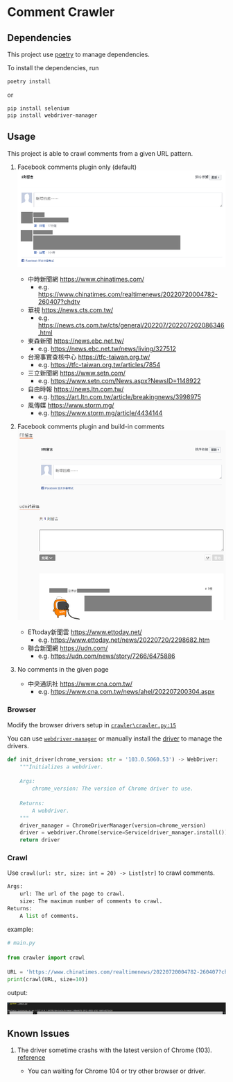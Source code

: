 # Comment Crawler

## Dependencies

This project use [poetry](https://python-poetry.org/) to manage dependencies.

To install the dependencies, run

```zsh
poetry install
```

or

```shell
pip install selenium
pip install webdriver-manager
```

## Usage

This project is able to crawl comments from a given URL pattern.

1. Facebook comments plugin only (default)
    ![chinatimes](images/chinatimes.png)

    - 中時新聞網 <https://www.chinatimes.com/>
      - e.g. <https://www.chinatimes.com/realtimenews/20220720004782-260407?chdtv>
    - 華視 <https://news.cts.com.tw/>
      - e.g. <https://news.cts.com.tw/cts/general/202207/202207202086346.html>
    - 東森新聞 <https://news.ebc.net.tw/>
      - e.g. <https://news.ebc.net.tw/news/living/327512>
    - 台灣事實查核中心 <https://tfc-taiwan.org.tw/>
      - e.g. <https://tfc-taiwan.org.tw/articles/7854>
    - 三立新聞網 <https://www.setn.com/>
      - e.g. <https://www.setn.com/News.aspx?NewsID=1148922>
    - 自由時報 <https://news.ltn.com.tw/>
      - e.g. <https://art.ltn.com.tw/article/breakingnews/3998975>
    - 風傳媒 <https://www.storm.mg/>
      - e.g. <https://www.storm.mg/article/4434144>

2. Facebook comments plugin and build-in comments
    ![udn](images/udn.png)

    - ETtoday新聞雲 <https://www.ettoday.net/>
      - e.g. <https://www.ettoday.net/news/20220720/2298682.htm>
    - 聯合新聞網 <https://udn.com/>
      - e.g. <https://udn.com/news/story/7266/6475886>

3. No comments in the given page

    - 中央通訊社 <https://www.cna.com.tw/>
      - e.g. <https://www.cna.com.tw/news/ahel/202207200304.aspx>

### Browser

Modify the browser drivers setup in [`crawler\crawler.py:15`](crawler\crawler.py)

You can use [`webdriver-manager`](https://github.com/SergeyPirogov/webdriver_manager) or manually install the [driver](https://www.selenium.dev/documentation/webdriver/getting_started/install_drivers/) to manage the drivers.

```python
def init_driver(chrome_version: str = '103.0.5060.53') -> WebDriver:
    """Initializes a webdriver.

    Args:
        chrome_version: The version of Chrome driver to use.

    Returns:
        A webdriver.
    """
    driver_manager = ChromeDriverManager(version=chrome_version)
    driver = webdriver.Chrome(service=Service(driver_manager.install()))
    return driver
```

### Crawl

Use `crawl(url: str, size: int = 20) -> List[str]` to crawl comments.

```python
Args:
    url: The url of the page to crawl.
    size: The maximum number of comments to crawl.
Returns:
    A list of comments.
```

example:

```python
# main.py

from crawler import crawl

URL = 'https://www.chinatimes.com/realtimenews/20220720004782-260407?chdtv'
print(crawl(URL, size=10))
```

output:

![output](images/output.png)

## Known Issues

1. The driver sometime crashs with the latest version of Chrome (103).
   [reference](https://stackoverflow.com/questions/72719298/selenium-for-chrome-version-103-is-just-crashing-i-know-its-not-my-code-becaus)

   - You can waiting for Chrome 104 or try other browser or driver.
